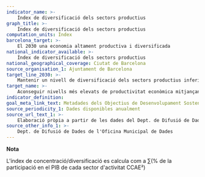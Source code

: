 ```yaml
---
indicator_name: >-
    Índex de diversificació dels sectors productius
graph_title: >-
    Índex de diversificació dels sectors productius
computation_units: Índex
barcelona_target: >-
    El 2030 una economia altament productiva i diversificada 
national_indicator_available: >-
    Índex de diversificació dels sectors productius
national_geographical_coverage: Ciutat de Barcelona
source_organisation_1: Ajuntament de Barcelona
target_line_2030: >-
    Mantenir un nivell de diversificació dels sectors productius inferior al 6%
target_name: >-
    Aconseguir nivells més elevats de productivitat econòmica mitjançant la diversificació, la modernització tecnològica i la innovació, entre d’altres maneres centrant l’atenció en sectors de més valor afegit i ús intensiu de mà d’obra
indicator_definition:
goal_meta_link_text: Metadades dels Objectius de Desenvolupament Sostenible de les Nacions Unides (pdf 894kB)
source_periodicity_1: Dades disponibles anualment
source_url_text_1: >-
    Elaboració pròpia a partir de les dades del Dept. de Difusió de Dades de l’OMD sobre els sectors que composen el PIB de la ciutat
source_other_info_1: >-
    Dept. de Difusió de Dades de l'Oficina Municipal de Dades
---
```

**Nota**

L’índex de concentració/diversificació es calcula com a ∑(% de la participació en el PIB de cada sector d'activitat CCAE²)
